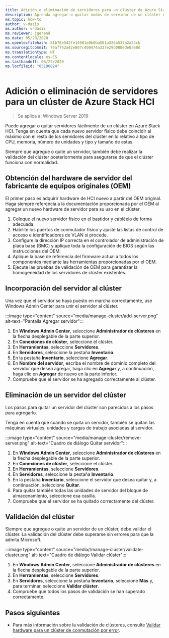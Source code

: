 ```yaml
---
title: Adición o eliminación de servidores para un clúster de Azure Stack HCI
description: Aprenda agregar o quitar nodos de servidor de un clúster en Azure Stack HCI
ms.topic: how-to
author: v-dasis
ms.author: v-dasis
ms.reviewer: jgerend
ms.date: 05/20/2020
ms.openlocfilehash: 81b78e542fe14981e0b0ba501a326a537a2a54cb
ms.sourcegitcommit: 76af742a42e807c400474a337e29d088ede8a60d
ms.translationtype: HT
ms.contentlocale: es-ES
ms.lasthandoff: 06/22/2020
ms.locfileid: "85196824"
---
```

# <a name="add-or-remove-servers-for-an-azure-stack-hci-cluster"></a>Adición o eliminación de servidores para un clúster de Azure Stack HCI

> Se aplica a: Windows Server 2019

Puede agregar o quitar servidores fácilmente de un clúster en Azure Stack HCI. Tenga en cuenta que cada nuevo servidor físico debe coincidir al máximo con el resto de los servidores del clúster en lo relativo a tipo de CPU, memoria, número de unidades y tipo y tamaño de estas.

Siempre que agregue o quite un servidor, también debe realizar la validación del clúster posteriormente para asegurarse de que el clúster funciona con normalidad.

## <a name="obtain-server-hardware-from-your-oem"></a>Obtención del hardware de servidor del fabricante de equipos originales (OEM)

El primer paso es adquirir hardware de HCI nuevo a partir del OEM original. Haga siempre referencia a la documentación proporcionada por el OEM al agregar un nuevo hardware de servidor para su uso en el clúster.

1. Coloque el nuevo servidor físico en el bastidor y cabléelo de forma adecuada.
1. Habilite los puertos de conmutador físico y ajuste las listas de control de acceso e identificadores de VLAN si procede.
1. Configure la dirección IP correcta en el controlador de administración de placa base (BMC) y aplique toda la configuración de BIOS según las instrucciones del OEM.
1. Aplique la base de referencia del firmware actual a todos los componentes mediante las herramientas proporcionadas por el OEM.
1. Ejecute las pruebas de validación de OEM para garantizar la homogeneidad de los servidores de clúster existentes.

## <a name="add-the-server-to-the-cluster"></a>Incorporación del servidor al clúster

Una vez que el servidor se haya puesto en marcha correctamente, use Windows Admin Center para unir el servidor al clúster.

:::image type="content" source="media/manage-cluster/add-server.png" alt-text="Pantalla Agregar servidor":::

1. En **Windows Admin Center**, seleccione **Administrador de clústeres** en la flecha desplegable de la parte superior.
1. En **Conexiones de clúster**, seleccione el clúster.
1. En **Herramientas**, seleccione **Servidores**.
1. En **Servidores**, seleccione la pestaña **Inventario**.
1. En la pestaña **Inventario**, seleccione **Agregar**.
1. En **Nombre del servidor**, escriba el nombre de dominio completo del servidor que desea agregar, haga clic en **Agregar** y, a continuación, haga clic en **Agregar** de nuevo en la parte inferior.
1. Compruebe que el servidor se ha agregado correctamente al clúster.

## <a name="remove-a-server-from-the-cluster"></a>Eliminación de un servidor del clúster

Los pasos para quitar un servidor del clúster son parecidos a los pasos para agregarlo.

Tenga en cuenta que cuando se quita un servidor, también se quitan las máquinas virtuales, unidades y cargas de trabajo asociadas al servidor.

:::image type="content" source="media/manage-cluster/remove-server.png" alt-text="Cuadro de diálogo Quitar servidor":::

1. En **Windows Admin Center**, seleccione **Administrador de clústeres** en la flecha desplegable de la parte superior.
1. En **Conexiones de clúster**, seleccione el clúster.
1. En **Herramientas**, seleccione **Servidores**.
1. En **Servidores**, seleccione la pestaña **Inventario**.
1. En la pestaña **Inventario**, seleccione el servidor que desea quitar y, a continuación, seleccione **Quitar**.
1. Para quitar también todas las unidades de servidor del bloque de almacenamiento, seleccione esa casilla.
1. Compruebe que el servidor se ha quitado correctamente del clúster.

## <a name="validate-the-cluster"></a>Validación del clúster

Siempre que agregue o quite un servidor de un clúster, debe validar el clúster. La validación del clúster debe superarse sin errores para que la admita Microsoft.

:::image type="content" source="media//manage-cluster/validate-cluster.png" alt-text="Cuadro de diálogo Validar clúster":::

1. En **Windows Admin Center**, seleccione **Administrador de clústeres** en la flecha desplegable de la parte superior.
1. En **Herramientas**, seleccione **Servidores**.
1. En **Servidores**, seleccione la pestaña **Inventario**, seleccione **Más** y, para terminar, seleccione **Validar clúster**.
1. Compruebe que todos los pasos de validación se han superado correctamente.

## <a name="next-steps"></a>Pasos siguientes

- Para más información sobre la validación de clústeres, consulte [Validar hardware para un clúster de conmutación por error](https://docs.microsoft.com/previous-versions/windows/it-pro/windows-server-2012-R2-and-2012/jj134244(v=ws.11)).
